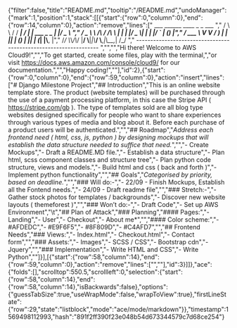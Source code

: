 {"filter":false,"title":"README.md","tooltip":"/README.md","undoManager":{"mark":1,"position":1,"stack":[[{"start":{"row":0,"column":0},"end":{"row":14,"column":0},"action":"remove","lines":["         ___        ______     ____ _                 _  ___  ","        / \\ \\      / / ___|   / ___| | ___  _   _  __| |/ _ \\ ","       / _ \\ \\ /\\ / /\\___ \\  | |   | |/ _ \\| | | |/ _` | (_) |","      / ___ \\ V  V /  ___) | | |___| | (_) | |_| | (_| |\\__, |","     /_/   \\_\\_/\\_/  |____/   \\____|_|\\___/ \\__,_|\\__,_|  /_/ "," ----------------------------------------------------------------- ","","","Hi there! Welcome to AWS Cloud9!","","To get started, create some files, play with the terminal,","or visit https://docs.aws.amazon.com/console/cloud9/ for our documentation.","","Happy coding!",""],"id":2},{"start":{"row":0,"column":0},"end":{"row":59,"column":0},"action":"insert","lines":["# Django Milestone Project","## Introduction","This is an online website template store. The product (website templates) will be purchased through the use of a payment processing platform, in this case the Stripe API ( https://stripe.com/gb ). The type of templates sold are all blog type websites designed specifically for people who want to share experiences through various types of media and blog about it. Before each purchase of a product users will be authenticated.","","## Roadmap","*Address each frontend need ( html, css, js, python ) by designing mockups that will establish the data structure needed to suffice that need.*","","- Create Mockups","- Draft a README.MD file.","- Establish a data structure","- Plan html, scss component classes and structure tree","- Plan python code structure, views and models.","- Build html and css ( back and forth )","- Implement python functionality","","## Goals","*Categorised by priority, based on deadline.*","","### Will do:-","- 22/09  - Finish Mockups, Establish all the Fontend needs.","- 24/09 - Draft readme file","","### Stretch:-","- Gather stock photos for templates / backgrounds","- Discover new website layouts ( themeforest )","","### Won’t do:-","- Draft Code","- Set up AWS Environment","\t","## Plan of Attack","### Planning","#### Pages:","- Landing","- User","- Checkout","- About me*","","#### Color scheme:","- #AFDEDC","- #E9F6F5","- #8F809D","- #C4AFD7","","## Frontend Needs","### Views:","- Index.html","- Checkout.html","- Contact form","","### Assets:","- Images","- SCSS / CSS","- Bootstrap cdn","- Jquery","","### Implementation","- Write HTML and CSS","- Write Python",""]}],[{"start":{"row":58,"column":14},"end":{"row":59,"column":0},"action":"remove","lines":["",""],"id":3}]]},"ace":{"folds":[],"scrolltop":550.5,"scrollleft":0,"selection":{"start":{"row":58,"column":14},"end":{"row":58,"column":14},"isBackwards":false},"options":{"guessTabSize":true,"useWrapMode":false,"wrapToView":true},"firstLineState":{"row":29,"state":"listblock","mode":"ace/mode/markdown"}},"timestamp":1569498112993,"hash":"891f2ff390f23e048b54d673344579c7d68ce254"}